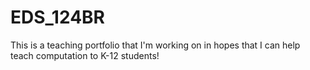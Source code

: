 # EDS_124BR
This is a teaching portfolio that I'm working on in hopes that I can help teach computation to K-12 students!
